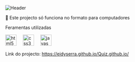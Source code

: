 ![Header](https://capsule-render.vercel.app/api?type=waving&height=130&color=gradient&customColorList=20&section=header)


📢 Este projecto só funciona no formato para computadores

Feramentas utilizadas

<div text-align: center>
 <img src="https://cdn.jsdelivr.net/gh/devicons/devicon/icons/html5/html5-original.svg" height="35" alt="html5 logo"  />
  <img width="12" />
  <img src="https://cdn.jsdelivr.net/gh/devicons/devicon/icons/css3/css3-original.svg" height="35" alt="css3 logo"  />
  <img width="12" />  <img src="https://cdn.jsdelivr.net/gh/devicons/devicon/icons/javascript/javascript-original.svg" height="35"  alt="javascript logo"  />
  <img width="12" />
</div>

Link do projecto:
https://eidyserra.github.io/Quiz.github.io/
